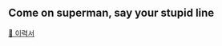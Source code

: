 ## Come on superman, say your stupid line
[📄 이력서]((https://drive.google.com/file/d/1ErDzx82lVbPMfnSz-G5dR3y3w0a3rwcU/view?usp=sharing))

<!--
**kang-bjin/kang-bjin** is a ✨ _special_ ✨ repository because its `README.md` (this file) appears on your GitHub profile.

Here are some ideas to get you started:

- 🔭 I’m currently working on ...
- 🌱 I’m currently learning ...
- 👯 I’m looking to collaborate on ...
- 🤔 I’m looking for help with ...
- 💬 Ask me about ...
- 📫 How to reach me: ...
- 😄 Pronouns: ...
- ⚡ Fun fact: ...
-->
